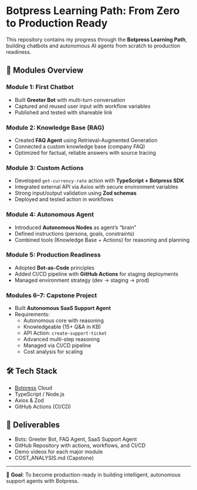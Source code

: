# Botpress Learning Path: From Zero to Production Ready

This repository contains my progress through the **Botpress Learning Path**, building chatbots and autonomous AI agents from scratch to production readiness.

## 🚀 Modules Overview

### Module 1: First Chatbot
- Built **Greeter Bot** with multi-turn conversation
- Captured and reused user input with workflow variables
- Published and tested with shareable link

### Module 2: Knowledge Base (RAG)
- Created **FAQ Agent** using Retrieval-Augmented Generation
- Connected a custom knowledge base (company FAQ)
- Optimized for factual, reliable answers with source tracing

### Module 3: Custom Actions
- Developed `get-currency-rate` action with **TypeScript + Botpress SDK**
- Integrated external API via Axios with secure environment variables
- Strong input/output validation using **Zod schemas**
- Deployed and tested action in workflows

### Module 4: Autonomous Agent
- Introduced **Autonomous Nodes** as agent’s “brain”
- Defined instructions (persona, goals, constraints)
- Combined tools (Knowledge Base + Actions) for reasoning and planning

### Module 5: Production Readiness
- Adopted **Bot-as-Code** principles
- Added CI/CD pipeline with **GitHub Actions** for staging deployments
- Managed environment strategy (dev → staging → prod)

### Modules 6–7: Capstone Project
- Built **Autonomous SaaS Support Agent**
- Requirements:
  - Autonomous core with reasoning
  - Knowledgeable (15+ Q&A in KB)
  - API Action: `create-support-ticket`
  - Advanced multi-step reasoning
  - Managed via CI/CD pipeline
  - Cost analysis for scaling

## 🛠️ Tech Stack
- [Botpress](https://botpress.com/) Cloud
- TypeScript / Node.js
- Axios & Zod
- GitHub Actions (CI/CD)

## 📂 Deliverables
- Bots: Greeter Bot, FAQ Agent, SaaS Support Agent
- GitHub Repository with actions, workflows, and CI/CD
- Demo videos for each major module
- COST_ANALYSIS.md (Capstone)

---

📌 **Goal**: To become production-ready in building intelligent, autonomous support agents with Botpress.

